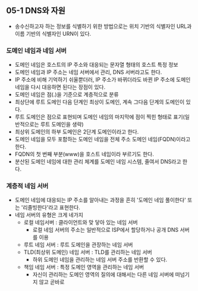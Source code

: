 ## 05-1 DNS와 자원
- 송수신하고자 하는 정보를 식별하기 위한 방법으로는 위치 기반의 식별자인 URL과 이름 기반의 식별자인 URN이 있다.

### 도메인 네임과 네임 서버
- 도메인 네임은 호스트의 IP 주소와 대응되는 문자열 형태의 호스트 특정 정보
- 도메인 네임과 IP 주소는 네임 서버에서 관리, DNS 서버라고도 한다.
- IP 주소에 비해 기억하기 쉬울뿐더러, IP 주소가 바뀌더라도 바뀐 IP 주소에 도메인 네임을 다시 대응하면 된다는 장점이 있다.
- 도메인 네임은 점(.)을 기준으로 계층적으로 분류
- 최상단에 루트 도메인 다음 단계인 최상이 도메인, 계속 그다음 단계의 도메인이 있다.
- 루트 도메인은 점으로 표현되며 도메인 네임의 마지막에 점이 찍힌 형태로 표기(일반적으로는 루트 도메인을 생략)
- 최상위 도메인의 하부 도메인은 2단계 도메인이라고 한다.
- 도메인 네임을 모두 포함하는 도메인 네임을 전체 주소 도메인 네임(FQDN)이라고 한다.
- FQDN의 첫 번째 부분(www)을 호스트 네임이라 부르기도 한다.
- 분산된 도메인 네임에 대한 관리 체계를 도메인 네임 시스템, 줄여서 DNS라고 한다.

### 계층적 네임 서버
- 도메인 네임에 대응되는 IP 주소를 알아내는 과정을 흔히 '도메인 네임 풀이한다' 또는 '리졸빙한다'라고 표현한다.
- 네임 서버의 유형은 크게 네가지
	- 로컬 네임서버 : 클라이언트와 맞 닿아 있는 네임 서버
		- 로컬 네임 서버의 주소는 일반적으로 ISP에서 할당하거나 공개 DNS 서버를 이용
	- 루트 네임 서버 : 루트 도메인을 관장하는 네임 서버
	- TLD(최상위 도메인) 네임 서버 : TLD를 관리하는 네임 서버
		- 하위 도메인 네임을 관리하는 네임 서버 주소를 반환할 수 있다.
	- 책임 네임 서버 : 특정 도메인 영역을 관리하는 네임 서버
		- 자신이 관리하는 도메인 영역의 질의에 대해서는 다른 네임 서버에 떠넘기지 않고 곧바로